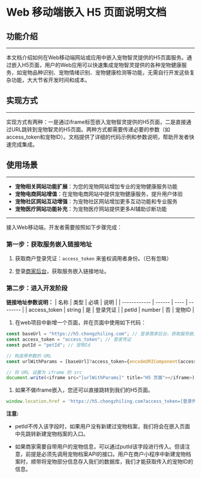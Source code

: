 # Web 移动端嵌入 H5 页面说明文档

## 功能介绍
---
本文档介绍如何在Web移动端网站或应用中嵌入宠物智灵提供的H5页面服务。通过嵌入H5页面，用户的Web应用可以快速集成宠物智灵提供的各种宠物健康服务，如宠物品种识别、宠物情绪识别、宠物健康检测等功能，无需自行开发这些复杂功能，大大节省开发时间和成本。

## 实现方式
---
实现方式有两种：一是通过iframe标签嵌入宠物智灵提供的H5页面，二是直接通过URL跳转到宠物智灵的H5页面。两种方式都需要传递必要的参数（如access_token和宠物ID）。文档提供了详细的代码示例和参数说明，帮助开发者快速完成集成。

## 使用场景
---
- **宠物相关网站功能扩展**：为您的宠物网站增加专业的宠物健康服务功能
- **宠物电商网站增值**：在宠物电商网站中提供宠物健康服务，提升用户体验
- **宠物社区网站互动增强**：为宠物社区网站增加更多互动功能和专业服务
- **宠物医疗网站功能补充**：为宠物医疗网站提供更多AI辅助诊断功能

---
接入Web移动端，开发者需要按照如下步骤完成：

### 第一步：获取服务嵌入链接地址
1. 获取商户登录凭证：`access_token` 来鉴权调用者身份。（已有忽略）

2. 登录[商家后台](https://platform.chongzhiling.com/)，获取服务嵌入链接地址。

### 第二步：进入开发阶段
**链接地址参数说明：**
| 名称         | 类型   | 必填 | 说明     |
| ------------ | ------ | ---- | -------- |
| access_token | string | 是   | 登录凭证 |
| petId        | number | 否   | 宠物ID   |

1. 在web项目中新增一个页面，并在页面中使用如下代码：
```javascript
const baseUrl = "https://h5.chongzhiling.com"; // 登录商家后台，获取服务嵌入链接地址。
const access_token = "access_token"; // 登录凭证
const putId = "petId"; // 宠物Id

// 构造带参数的 URL
const urlWithParams = [baseUrl]?access_token={encodeURIComponent(access_token)}&petId={encodeURIComponent(petId)};

// 将 URL 设置为 iframe 的 src
document.write(<iframe src="[urlWithParams]" title="H5 页面"></iframe>);
```

1. 如果不做iframe嵌入，您还可以直接跳转到我们的H5页面。
```javascript
window.location.href = 'https://h5.chongzhiling.com?access_token=[登录凭证]&petId=[宠物ID]' // 登录商家后台，获取服务嵌入链接地址。
```

**注意:**

- petId不传入该字段时，如果用户没有新建过宠物档案，我们将会在嵌入页面中先跳转新建宠物档案的入口。

- 如果商家需要自带用户的宠物信息，可以通过putId该字段进行传入。但请注意，前提是必须先调用宠物档案API的接口。用户在商户小程序中新建宠物档案时，顺带将宠物部分信息存入我们的数据库，我们才能获取传入的宠物ID的信息。